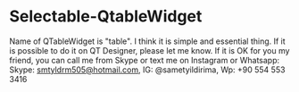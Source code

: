 # Selectable-QtableWidget
Name of QTableWidget is "table". I think it is simple and essential thing. If it is possible to do it on QT Designer, please let me know.
If it is OK for you my friend, you can call me from Skype or text me on Instagram or Whatsapp: Skype: smtyldrm505@hotmail.com, IG: @sametyildirima, Wp: +90 554 553 3416
